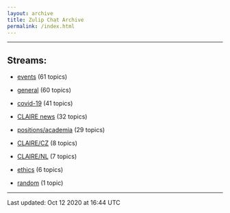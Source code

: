 ```yaml
---
layout: archive
title: Zulip Chat Archive
permalink: /index.html
---
```


---

## Streams:

* [events](stream/201207-events/index.html) (61 topics)

* [general](stream/201199-general/index.html) (60 topics)

* [covid-19](stream/226112-covid-19/index.html) (41 topics)

* [CLAIRE news](stream/201957-CLAIRE-news/index.html) (32 topics)

* [positions/academia](stream/203258-positions/academia/index.html) (29 topics)

* [CLAIRE/CZ](stream/203399-CLAIRE/CZ/index.html) (8 topics)

* [CLAIRE/NL](stream/203255-CLAIRE/NL/index.html) (7 topics)

* [ethics](stream/228366-ethics/index.html) (6 topics)

* [random](stream/202125-random/index.html) (1 topic)

<hr><p>Last updated: Oct 12 2020 at 16:44 UTC</p>